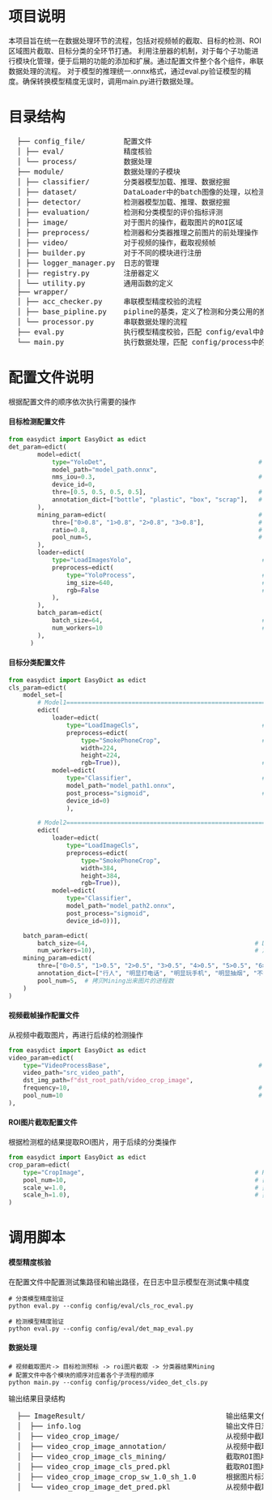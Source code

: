 # 项目说明
  本项目旨在统一在数据处理环节的流程，包括对视频帧的截取、目标的检测、ROI区域图片截取、目标分类的全环节打通。
  利用注册器的机制，对于每个子功能进行模块化管理，便于后期的功能的添加和扩展。通过配置文件整个各个组件，串联数据处理的流程。
  对于模型的推理统一.onnx格式，通过eval.py验证模型的精度。确保转换模型精度无误时，调用main.py进行数据处理。

# 目录结构
<pre>
  ├── config_file/         配置文件    
  │ ├── eval/              精度核验  
  │ └── process/           数据处理  
  ├── module/              数据处理的子模块  
  │ ├── classifier/        分类器模型加载、推理、数据挖掘
  │ ├── dataset/           DataLoader中的batch图像的处理，以检测和分类区分
  │ ├── detector/          检测器模型加载、推理、数据挖掘
  │ ├── evaluation/        检测和分类模型的评价指标评测
  │ ├── image/             对于图片的操作，截取图片的ROI区域
  │ ├── preprocess/        检测器和分类器推理之前图片的前处理操作
  │ ├── video/             对于视频的操作，截取视频帧
  │ ├── builder.py         对于不同的模块进行注册
  │ ├── logger_manager.py  日志的管理
  │ ├── registry.py        注册器定义
  │ └── utility.py         通用函数的定义
  ├── wrapper/  
  │ ├── acc_checker.py     串联模型精度校验的流程
  │ ├── base_pipline.py    pipline的基类，定义了检测和分类公用的推理部分
  │ └── processor.py       串联数据处理的流程
  ├── eval.py              执行模型精度校验，匹配 config/eval中的配置文件
  └── main.py              执行数据处理，匹配 config/process中的配置文件
</pre>

# 配置文件说明
根据配置文件的顺序依次执行需要的操作  
#### 目标检测配置文件
```python
from easydict import EasyDict as edict    
det_param=edict(
        model=edict(
            type="YoloDet",                                          # 检测器类名，初始化相应的检测器类
            model_path="model_path.onnx",
            nms_iou=0.3,                                             # 目标检测nms阶段的iou
            device_id=0,
            thre=[0.5, 0.5, 0.5, 0.5],                               # 对应多个类别的阈值，选取大于阈值的结果保存
            annotation_dict=["bottle", "plastic", "box", "scrap"],   # 对应多个类别对应的名称，对应预标注类名
        ),
        mining_param=edict(                                          # 若不配置此参数则不进行Mining      
            thre=["0>0.8", "1>0.8", "2>0.8", "3>0.8"],               # 设置每个类别的Mining条件，注意model.thre的检测参数为默认大于阈值的结果
            ratio=0.8,                                               # 每张图片里某个类别满足条件的比例大于等于ratio的情况下筛选图片
            pool_num=5,                                              # 拷贝Mining图片的进程数
        ),
        loader=edict(
            type="LoadImagesYolo",                                    # 检测图片处理类名
            preprocess=edict(          
                type="YoloProcess",                                   # 数据预处理方法，在module/preprocess/det_yolo_input.py中定义
                img_size=640,                                         # 检测图片的尺寸
                rgb=False                                             # True=rgb， False=bgr
            ),
        ),
        batch_param=edict(
            batch_size=64,                                            # DataLoader的batch_size
            num_workers=10                                            # 加载数据的线程数
        ),
      )
```

#### 目标分类配置文件
```python
from easydict import EasyDict as edict  
cls_param=edict(
    model_set=[
        # Model1=======================================================
        edict(
            loader=edict(
                type="LoadImageCls",                                  # 分类图片处理类名
                preprocess=edict(
                    type="SmokePhoneCrop",                            # 数据预处理方法，在module/preprocess/cls_input.py中扩展定义
                    width=224,
                    height=224,
                    rgb=True)),                                       # True=rgb， False=bgr
            model=edict(
                type="Classifier",                                    # 分类器类名，初始化相应的分类器类
                model_path="model_path1.onnx",
                post_process="sigmoid",                               # 后处理分类 "sigmoid", "softmax", 默认None不需要后处理操作
                device_id=0)
                ),

        # Model2=======================================================
        edict(
            loader=edict(
                type="LoadImageCls",
                preprocess=edict(
                    type="SmokePhoneCrop",
                    width=384,
                    height=384,
                    rgb=True)),
            model=edict(
                type="Classifier",
                model_path="model_path2.onnx",
                post_process="sigmoid",
                device_id=0))],

    batch_param=edict(
        batch_size=64,                                              # DataLoader的batch_size
        num_workers=10),                                            # 加载数据的线程数
    mining_param=edict(
        thre=["0>0.5", "1>0.5", "2>0.5", "3>0.5", "4>0.5", "5>0.5", "6>0.5"],  # 根据类别Minig不同阈值下图片
        annotation_dict=["行人", "明显打电话", "明显玩手机", "明显抽烟", "不明显打电话", "不明显玩手机", "不明显抽烟"], # 每类代表的标签，若为None，默认使用类别的数字代替
        pool_num=5,  # 拷贝Mining出来图片的进程数
    )
)
```

#### 视频截帧操作配置文件
从视频中截取图片，再进行后续的检测操作
```python
from easydict import EasyDict as edict  
video_param=edict(
    type="VideoProcessBase",                                         # 视频处理类
    video_path="src_video_path",
    dst_img_path=f"dst_root_path/video_crop_image",
    frequency=10,                                                    # 每间隔多少帧截取一张图片
    pool_num=10                                                      # 处理视频的进程数
),
```


#### ROI图片截取配置文件
根据检测框的结果提取ROI图片，用于后续的分类操作
```python
from easydict import EasyDict as edict  
crop_param=edict(
    type="CropImage",                                               # ROI提取类               
    pool_num=10,                                                    # 截取进程数
    scale_w=1.0,                                                    # 扩边参数，宽变为原来的scale_w倍，
    scale_h=1.0),                                                   # 扩边参数，宽变为原来的scale_h倍，
)
```

# 调用脚本
#### 模型精度核验
在配置文件中配置测试集路径和输出路径，在日志中显示模型在测试集中精度
```shell
# 分类模型精度验证
python eval.py --config config/eval/cls_roc_eval.py

# 检测模型精度验证
python eval.py --config config/eval/det_map_eval.py
```
#### 数据处理
```shell
# 视频截取图片-> 目标检测预标 -> roi图片截取 -> 分类器结果Mining
# 配置文件中各个模块的顺序对应着各个子流程的顺序
python main.py --config config/process/video_det_cls.py
```
输出结果目录结构
<pre>
  ├── ImageResult/                                 输出结果文件夹    
  │  ├── info.log                                  输出文件日志
  │  ├── video_crop_image/                         从视频中截取的图片 
  │  ├── video_crop_image_annotation/              从视频中截取的图片标注
  │  ├── video_crop_image_cls_mining/              截取ROI图片过分类模型Mining的图片结果
  │  ├── video_crop_image_cls_pred.pkl             截取ROI图片过分类的中间结果，如果存在则直接读取，不再重复检测
  │  ├── video_crop_image_crop_sw_1.0_sh_1.0       根据图片标注截取ROI图片
  │  └── video_crop_image_det_pred.pkl             从视频中截取的图片标注的中间结果，如果存在则直接读取，不再重复检测
</pre>



